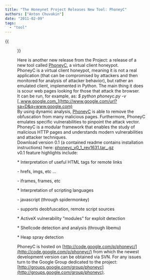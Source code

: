 ```yaml
---
title: "The Honeynet Project Releases New Tool: PhoneyC"
authors: ["Anton Chuvakin"]
date: "2011-02-09"
tags: 
  - "tool"
---
```

{{<figure src="images/banner.png" alt="Banner" width="50%">}}

Here is another new release from the Project: a release of a new tool called [PhoneyC](https://www.honeynet.org/project/PhoneyC), a virtual client honeypot.  
PhoneyC is a virtual client honeypot, meaning it is not a real application (that can be compromised by attackers and then monitored for analysis of attacker behavior), but rather an emulated client, implemented in Python. The main thing it does is scour web pages looking for those that attack the browser.  
It can be run, for example, as: _$ python phoneyc.py -v_ [_www.google.com_](http://www.google.com/url?sa=D&q=www.google.com)  
By using dynamic analysis, [PhoneyC](https://honeynet.org/project/PhoneyC) is able to remove the obfuscation from many malicious pages. Furthermore, PhoneyC emulates specific vulnerabilities to pinpoint the attack vector. PhoneyC is a modular framework that enables the study of malicious HTTP pages and understands modern vulnerabilities and attacker techniques.  
Download version 0.1 (a contained readme contains installation instructions) here: [phoneyc\_v0\_1\_rev1631.tar\_.gz](https://www3.honeynet.org/wp-content/uploads/attachments/phoneyc_v0_1_rev1631.tar.gz)  
v0.1 feature highlights include:  

  

\* Interpretation of useful HTML tags for remote links

  

\- hrefs, imgs, etc ...

\- iframes, frames, etc

  

\* Interpretation of scripting languages

  

\- javascript (through spidermonkey)

\- supports deobfuscation, remote script sources

  

\* ActiveX vulnerability "modules" for exploit detection

  

\* Shellcode detection and analysis (through libemu)

  

\* Heap spray detection

  

  
PhoneyC is hosted on [http://code.google.com/p/phoneyc/](http://code.google.com/p/phoneyc/) from which the newest development version can be obtained via SVN. For any issues turn to the Google Group dedicated to the project: [http://groups.google.com/group/phoneyc](http://groups.google.com/group/phoneyc).
